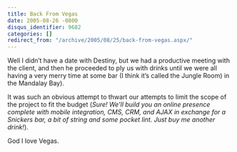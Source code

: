 ```yaml
---
title: Back From Vegas
date: 2005-08-26 -0800
disqus_identifier: 9682
categories: []
redirect_from: "/archive/2005/08/25/back-from-vegas.aspx/"
---
```


Well I didn’t have a date with Destiny, but we had a productive meeting
with the client, and then he proceeded to ply us with drinks until we
were all having a very merry time at some bar (I think it’s called the
Jungle Room) in the Mandalay Bay).

It was such an obvious attempt to thwart our attempts to limit the scope
of the project to fit the budget (*Sure! We’ll build you an online
presence complete with mobile integration, CMS, CRM, and AJAX in
exchange for a Snickers bar, a bit of string and some pocket lint. Just
buy me another drink!*).

God I love Vegas.

